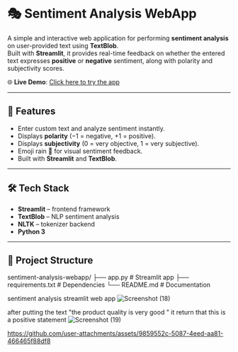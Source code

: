 
# 🎭 Sentiment Analysis WebApp

A simple and interactive web application for performing **sentiment analysis** on user-provided text using **TextBlob**.  
Built with **Streamlit**, it provides real-time feedback on whether the entered text expresses **positive** or **negative** sentiment, along with polarity and subjectivity scores.

🌐 **Live Demo**: [Click here to try the app](https://YOUR-STREAMLIT-APP-URL.streamlit.app)

---

## 🚀 Features
- Enter custom text and analyze sentiment instantly.
- Displays **polarity** (−1 = negative, +1 = positive).
- Displays **subjectivity** (0 = very objective, 1 = very subjective).
- Emoji rain 🎉 for visual sentiment feedback.
- Built with **Streamlit** and **TextBlob**.

---

## 🛠️ Tech Stack
- **Streamlit** – frontend framework
- **TextBlob** – NLP sentiment analysis
- **NLTK** – tokenizer backend
- **Python 3**

---

## 📂 Project Structure
sentiment-analysis-webapp/
├── app.py # Streamlit app
├── requirements.txt # Dependencies
└── README.md # Documentation


sentiment analysis streamlit web app
![Screenshot (18)](https://github.com/anopsingh706/Sentiment-Analysis-python/assets/111270216/5fa8f0fa-8fc6-4502-b581-3ce76b3b76cf)

after putting the text "the product quality is very good " it return that this is a positive statement
![Screenshot (19)](https://github.com/anopsingh706/Sentiment-Analysis-python/assets/111270216/f5a9cb44-1bbb-442e-9a2c-9e087135d6d4)


https://github.com/user-attachments/assets/9859552c-5087-4eed-aa81-466465f88df8

